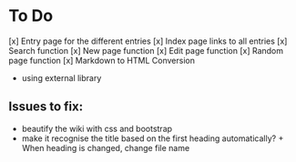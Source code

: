 # To Do

[x] Entry page for the different entries
[x] Index page links to all entries
[x] Search function
[x] New page function
[x] Edit page function
[x] Random page function
[x] Markdown to HTML Conversion
   - using external library

## Issues to fix:
- beautify the wiki with css and bootstrap
- make it recognise the title based on the first heading automatically? + When heading is changed, change file name